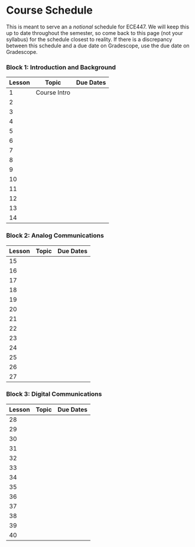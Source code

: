 # Course Schedule

This is meant to serve an a _notional_ schedule for ECE447. We will keep this up to date throughout the semester, so come back to this page (not your syllabus) for the schedule closest to reality. If there is a discrepancy between this schedule and a due date on Gradescope, use the due date on Gradescope. 

 ### Block 1: Introduction and Background  
| Lesson | Topic | Due Dates |
|----------|----------|----------|
| 1 | Course Intro |  |  
| 2 |  |  |
| 3 |  |  |  
| 4 |  |  |  
| 5 |  |  |  
| 6 |  |  |  
| 7 |  |  |
| 8 |  |  |
| 9 |  |  |
| 10 |  |  |
| 11 |  |  |
| 12 |  |  |
| 13 |  |  |
| 14 |  |  |

### Block 2: Analog Communications
| Lesson | Topic | Due Dates |
|----------|----------|----------|
| 15 |  |  |
| 16 |  |  |
| 17 |  |  |
| 18 |  |  |
| 19 |  |  |
| 20 |  |  |
| 21 |  |  |
| 22 |  |  |
| 23 |  |  |
| 24 |  |  |
| 25 |  |  |
| 26 |  |  |
| 27 |  |  |

### Block 3: Digital Communications
| Lesson | Topic | Due Dates |
|----------|----------|----------|
| 28 |  |  |
| 29 |  |  |
| 30 |  |  |
| 31 |  |  |
| 32 |  |  |
| 33 |  |  |
| 34 |  |  |
| 35 |  |  |
| 36 |  |  |
| 37 |  |  |
| 38 |  |  |
| 39 |  |  |
| 40 |  |  |
